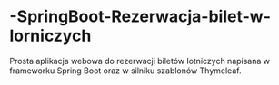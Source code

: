 # -SpringBoot-Rezerwacja-bilet-w-lorniczych
Prosta aplikacja webowa do rezerwacji biletów lotniczych napisana w frameworku Spring Boot oraz w silniku szablonów Thymeleaf.
